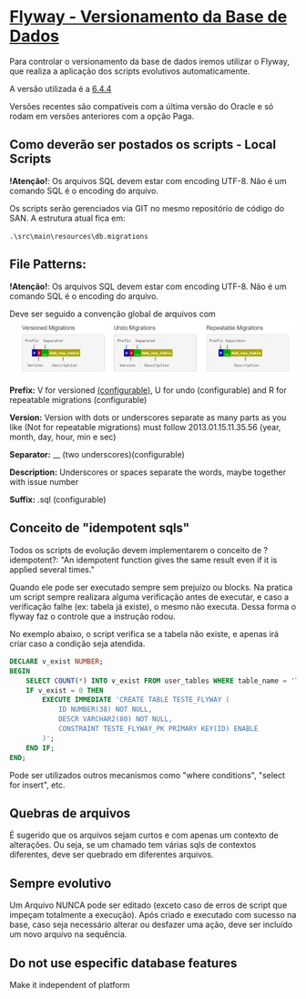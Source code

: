 # [Flyway - Versionamento da Base de Dados](https://flywaydb.org/)

Para controlar o versionamento da base de dados iremos utilizar o Flyway, que realiza a aplicação dos scripts evolutivos automaticamente.

A versão utilizada é a [6.4.4](https://github.com/flyway/flyway/releases/tag/flyway-6.4.4)

Versões recentes são compatíveis com a última versão do Oracle e só rodam em versões anteriores com a opção Paga.

## Como deverão ser postados os scripts - Local Scripts

**!Atenção!**: Os arquivos SQL devem estar com encoding UTF-8. Não é um comando SQL é o encoding do arquivo.

Os scripts serão gerenciados via GIT no mesmo repositório de código do SAN.
A estrutura atual fica em:

`.\src\main\resources\db.migrations`

## File Patterns:

**!Atenção!**: Os arquivos SQL devem estar com encoding UTF-8. Não é um comando SQL é o encoding do arquivo.

Deve ser seguido a convenção global de arquivos com 
![](versioning.png)

**Prefix:** V for versioned [(configurable)](https://flywaydb.org/documentation/commandline/migrate#sqlMigrationPrefix), U for undo (configurable) and R for repeatable migrations (configurable)

**Version:** Version with dots or underscores separate as many parts as you like (Not for repeatable migrations) must follow 2013.01.15.11.35.56 (year, month, day, hour, min e sec)

**Separator:** \_\_ (two underscores)(configurable)

**Description:** Underscores or spaces separate the words, maybe together with issue number

**Suffix:** .sql (configurable)

## Conceito de "idempotent sqls"

Todos os scripts de evolução devem implementarem o conceito de ?idempotent?:
"An idempotent function gives the same result even if it is applied several times."

Quando ele pode ser executado sempre sem prejuízo ou blocks. 
Na pratica um script sempre realizara alguma verificação antes de executar, e caso a verificação falhe (ex: tabela já existe), o mesmo não executa. 
Dessa forma o flyway faz o controle que a instrução rodou.

No exemplo abaixo, o script verifica se a tabela não existe, e apenas irá criar caso a condição seja atendida.

```sql
DECLARE v_exist NUMBER;
BEGIN
    SELECT COUNT(*) INTO v_exist FROM user_tables WHERE table_name = 'TESTE_FLYWAY';
    IF v_exist = 0 THEN
        EXECUTE IMMEDIATE 'CREATE TABLE TESTE_FLYWAY (
            ID NUMBER(38) NOT NULL,
            DESCR VARCHAR2(80) NOT NULL,
            CONSTRAINT TESTE_FLYWAY_PK PRIMARY KEY(ID) ENABLE
        )';
    END IF;
END;
```

Pode ser utilizados outros mecanismos como "where conditions", "select for insert", etc.

## Quebras de arquivos

É sugerido que os arquivos sejam curtos e com apenas um contexto de alterações.
Ou seja, se um chamado tem várias sqls de contextos diferentes, deve ser quebrado em diferentes arquivos.

## Sempre evolutivo

Um Arquivo NUNCA pode ser editado (exceto caso de erros de script que impeçam totalmente a execução).
Após criado e executado com sucesso na base, caso seja necessário alterar ou desfazer uma ação, deve ser incluído um novo arquivo na sequência.

## Do not use especific database features

Make it independent of platform